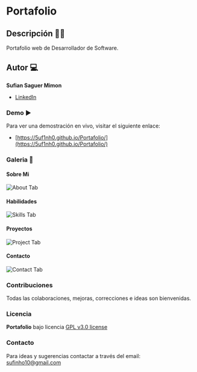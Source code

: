 # Portafolio
## Descripción ✍🏽
Portafolio web de Desarrollador de Software.

## Autor 💻
**Sufian Saguer Mimon**
* [LinkedIn](https://www.linkedin.com/in/5uf1nh0/)

### Demo ▶
Para ver una demostración en vivo, visitar el siguiente enlace: 
- [https://5uf1nh0.github.io/Portafolio/](https://5uf1nh0.github.io/Portafolio/)

### Galeria 📸
#### Sobre Mi
![About Tab](https://i.postimg.cc/B6MzLy1N/Portafolio-home.png)

#### Habilidades
![Skills Tab](https://i.postimg.cc/ZqP2Z0bG/Portafolio-habilidades.png)

#### Proyectos
![Project Tab](https://i.postimg.cc/ydV5NBWk/Portafolio-proyectos.png)

#### Contacto
![Contact Tab](https://i.postimg.cc/R0xyjwB1/Contacto.png)

### Contribuciones
Todas las colaboraciones, mejoras, correcciones e ideas son bienvenidas.

### Licencia
**Portafolio** bajo licencia [GPL v3.0 license](https://www.gnu.org/licenses/gpl-3.0.en.html)

### Contacto
Para ideas y sugerencias contactar a través del email: sufinho10@gmail.com
